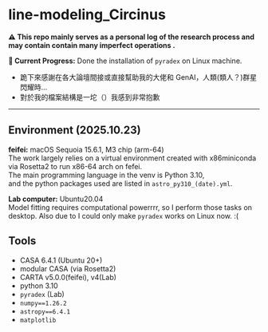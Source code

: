 # line-modeling_Circinus
**⚠️ This repo mainly serves as a personal log of the research process and may contain contain many imperfect operations .**  
>
**👾 Current Progress:** Done the installation of `pyradex` on Linux machine.
>  
- 跪下來感謝在各大論壇間接或直接幫助我的大佬和 GenAI，人類(類人？)群星閃耀時...  
- 對於我的檔案結構是一坨（）我感到非常抱歉
>
---
## Environment (2025.10.23)
**feifei:** macOS Sequoia 15.6.1, M3 chip (arm-64)  
The work largely relies on a virtual environment created with x86miniconda via Rosetta2 to run x86-64 arch on fefei.  
The main programming language in the venv is Python 3.10,  
and the python packages used are listed in `astro_py310_(date).yml`.

**Lab computer:** Ubuntu20.04  
Model fitting requires computational powerrrr, so I perform those tasks on desktop.
Also due to I could only make `pyradex` works on Linux now. :(

## Tools
- CASA 6.4.1 (Ubuntu 20+)
- modular CASA (via Rosetta2)
- CARTA v5.0.0(feifei), v4(Lab)
- python 3.10
- `pyradex` (Lab)
- `numpy==1.26.2`
- `astropy==6.4.1`
- `matplotlib`
